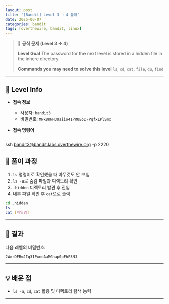 ```yaml
---
layout: post
title: "[Bandit] Level 3 → 4 풀이"
date: 2025-06-07
categories: bandit
tags: [overthewire, bandit, linux]
---
```


> 📝 **공식 문제 (Level 3 → 4)**
>
> **Level Goal**
> The password for the next level is stored in a hidden file in the inhere directory.
>
> **Commands you may need to solve this level**
> `ls`, `cd`, `cat`, `file`, `du`, `find`

---

## 🔐 Level Info

- **접속 정보**
  - 사용자: `bandit3`
  - 비밀번호: `MNk8KNH3Usiio41PRUEoDFPqfxLPlSmx`

- **접속 명령어**

  ```bash
ssh bandit3@bandit.labs.overthewire.org -p 2220

## 🧪 풀이 과정

1. `ls` 명령어로 확인했을 때 아무것도 안 보임
2. `ls -a`로 숨김 파일과 디렉토리 확인
3. `.hidden` 디렉토리 발견 후 진입
4. 내부 파일 확인 후 `cat`으로 출력

```bash
cd .hidden
ls
cat [파일명]
```


---

## 🎯 결과

다음 레벨의 비밀번호:
```
2WmrDFRmJIq3IPxneAaMGhap0pFhF3NJ
```

---

## 💡 배운 점

- `ls -a`, `cd`, `cat` 활용 및 디렉토리 탐색 능력

---

